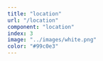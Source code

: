 ```yaml
---
title: "location"
url: "/location"
component: "location"
index: 3
image: "../images/white.png"
color: "#99c0e3"
---
```

